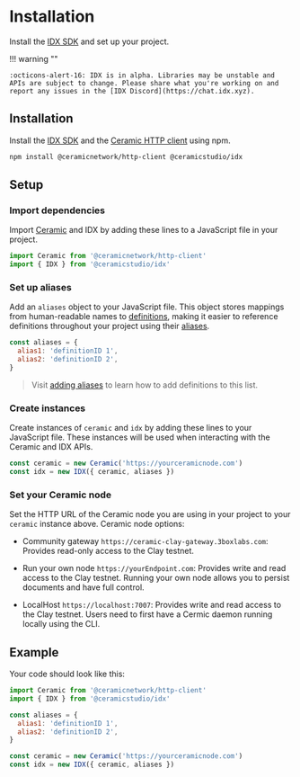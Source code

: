 # Installation

Install the [IDX SDK](../learn/packages/#idx-sdk) and set up your project.

!!! warning ""

    :octicons-alert-16: IDX is in alpha. Libraries may be unstable and APIs are subject to change. Please share what you're working on and report any issues in the [IDX Discord](https://chat.idx.xyz).

## **Installation**

Install the [IDX SDK](../learn/packages/#idx-sdk) and the [Ceramic HTTP client](https://developers.ceramic.network/reference/javascript/clients/#http-client) using npm.

```bash
npm install @ceramicnetwork/http-client @ceramicstudio/idx
```

## **Setup**

### Import dependencies

Import [Ceramic](../learn/glossary.md#ceramic) and IDX by adding these lines to a JavaScript file in your project.

```js
import Ceramic from '@ceramicnetwork/http-client'
import { IDX } from '@ceramicstudio/idx'
```

### Set up aliases

Add an `aliases` object to your JavaScript file. This object stores mappings from human-readable names to [definitions](../learn/glossary.md#definition), making it easier to reference definitions throughout your project using their [aliases](../learn/glossary.md#alias).

```js
const aliases = {
  alias1: 'definitionID 1',
  alias2: 'definitionID 2',
}
```

> Visit [adding aliases](aliases.md) to learn how to add definitions to this list.

### Create instances

Create instances of `ceramic` and `idx` by adding these lines to your JavaScript file. These instances will be used when interacting with the Ceramic and IDX APIs.

```js
const ceramic = new Ceramic('https://yourceramicnode.com')
const idx = new IDX({ ceramic, aliases })
```

### Set your Ceramic node

Set the HTTP URL of the Ceramic node you are using in your project to your `ceramic` instance above. Ceramic node options:

- Community gateway `https://ceramic-clay-gateway.3boxlabs.com`: Provides read-only access to the Clay testnet.

- Run your own node `https://yourEndpoint.com`: Provides write and read access to the Clay testnet. Running your own node allows you to persist documents and have full control.

- LocalHost `https://localhost:7007`: Provides write and read access to the Clay testnet. Users need to first have a Cermic daemon running locally using the CLI.

## **Example**

Your code should look like this:

```js
import Ceramic from '@ceramicnetwork/http-client'
import { IDX } from '@ceramicstudio/idx'

const aliases = {
  alias1: 'definitionID 1',
  alias2: 'definitionID 2',
}

const ceramic = new Ceramic('https://yourceramicnode.com')
const idx = new IDX({ ceramic, aliases })
```
